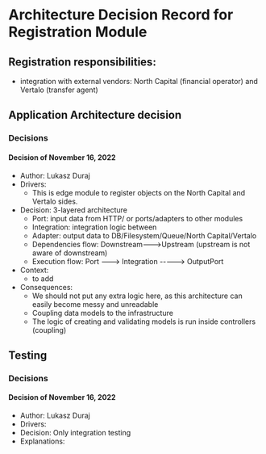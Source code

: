 # Architecture Decision Record for Registration Module

## Registration responsibilities:

* integration with external vendors: North Capital (financial operator) and Vertalo (transfer agent)

## Application Architecture decision

### Decisions

#### Decision of November 16, 2022

* Author: Lukasz Duraj
* Drivers:
    * This is edge module to register objects on the North Capital and Vertalo sides.
* Decision: 3-layered architecture
    - Port: input data from HTTP/ or ports/adapters to other modules
    - Integration: integration logic between
    - Adapter: output data to DB/Filesystem/Queue/North Capital/Vertalo
    - Dependencies flow: Downstream--->Upstream (upstream is not aware of downstream)
    - Execution flow: Port ---> Integration -----> OutputPort
* Context:
    - to add
* Consequences:
    * We should not put any extra logic here, as this architecture can easily become messy and unreadable
    * Coupling data models to the infrastructure
    * The logic of creating and validating models is run inside controllers (coupling)

## Testing

### Decisions

#### Decision of November 16, 2022

* Author: Lukasz Duraj
* Drivers:
* Decision: Only integration testing
* Explanations: